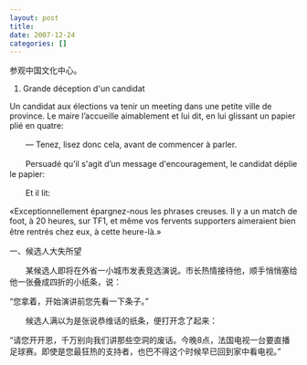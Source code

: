 ```yaml
---
layout: post
title: 
date: 2007-12-24
categories: []  
---
```


参观中国文化中心。

1. Grande déception d'un candidat



Un candidat aux élections va tenir un meeting dans une petite ville de province. Le maire l’accueille aimablement et lui dit, en lui glissant un papier plié en quatre:

　　— Tenez, lisez donc cela, avant de commencer à parler.

　　Persuadé qu’il s'agit d’un message d'encouragement, le candidat déplie le papier:

　　Et il lit:

«Exceptionnellement épargnez-nous les phrases creuses. Il y a un match de foot, à 20 heures, sur TF1, et même vos fervents supporters aimeraient bien être rentrés chez eux, à cette heure-là.»　　



一、候选人大失所望





　　某候选人即将在外省一小城市发表竞选演说。市长热情接待他，顺手悄悄塞给他一张叠成四折的小纸条，说：

“您拿着，开始演讲前您先看一下条子。”

　　候选人满以为是张说恭维话的纸条，便打开念了起来：

“请您开开恩，千万别向我们讲那些空洞的废话。今晚8点，法国电视一台要直播足球赛。即使是您最狂热的支持者，也巴不得这个时候早已回到家中看电视。”
